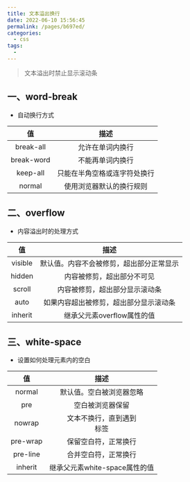 ```yaml
---
title: 文本溢出换行
date: 2022-06-10 15:56:45
permalink: /pages/b697ed/
categories:
  - css
tags:
  - 
---
```

> 文本溢出时禁止显示滚动条
## 一、word-break
- 自动换行方式

|值|描述|
|:-:|:-:|
|break-all|允许在单词内换行|
|break-word|不能再单词内换行|
|keep-all|只能在半角空格或连字符处换行|
|normal|使用浏览器默认的换行规则|
## 二、overflow
- 内容溢出时的处理方式

|值|描述|
|:-:|:-:|
|visible|默认值。内容不会被修剪，超出部分正常显示|
|hidden|内容被修剪，超出部分不可见|
|scroll|内容被修剪，超出部分显示滚动条|
|auto|如果内容超出被修剪，超出部分显示滚动条|
|inherit|继承父元素overflow属性的值|
## 三、white-space
- 设置如何处理元素内的空白

|值|描述|
|:-:|:-:|
|normal|默认值。空白被浏览器忽略|
|pre|空白被浏览器保留|
|nowrap|文本不换行，直到遇到<br>标签|
|pre-wrap|保留空白符，正常换行|
|pre-line|合并空白符，正常换行|
|inherit|继承父元素white-space属性的值|
